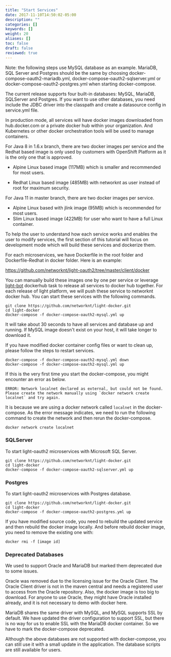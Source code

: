 ```yaml
---
title: "Start Services"
date: 2017-11-10T14:50:02-05:00
description: ""
categories: []
keywords: []
weight: 20
aliases: []
toc: false
draft: false
reviewed: true
---
```


Note: the following steps use MySQL database as an example. MariaDB, SQL Server and Postgres should be the same by choosing docker-compose-oauth2-mariadb.yml, docker-compose-oauth2-sqlserver.yml or docker-compose-oauth2-postgres.yml when starting docker-compose.

The current release supports four built-in databases: MySQL, MariaDB, SQLServer and Postgres. If you want to use other databases, you need include the JDBC driver into the classpath and create a datasource config in service.yml file. 

In production mode, all services will have docker images downloaded from hub.docker.com or a private docker hub within your organization. And Kubernetes or other docker orchestration tools will be used to manage containers. 

For Java 8 in 1.6.x branch, there are two docker images per service and the Redhat based image is only used by customers with OpenShift Platform as it is the only one that is approved. 

* Alpine Linux based image (117MB) which is smaller and recommended for most users.

* Redhat Linux based image (485MB) with networknt as user instead of root for maximum security. 

For Java 11 in master branch, there are two docker images per service. 

* Alpine Linux based with jlink image (95MB) which is recommended for most users. 
* Slim Linux based image (422MB) for user who want to have a full Linux container. 

To help the user to understand how each service works and enables the user to modify services, the first section of this tutorial will focus on development mode which will build these services and dockerize them. 

For each microservices, we have Dockerfile in the root folder and Dockerfile-Redhat in docker folder. Here is an example:

https://github.com/networknt/light-oauth2/tree/master/client/docker

You can manually build these images one by one per service or leverage [light-bot][] dockerhub task to release all services to docker hub together. For each release of light platform, we will push these service to networknt docker hub. You can start these services with the following commands.


```
git clone https://github.com/networknt/light-docker.git
cd light-docker
docker-compose -f docker-compose-oauth2-mysql.yml up
```

It will take about 30 seconds to have all services and database up and running. If MySQL image doesn't exist on your host, it will take longer to download it.

If you have modified docker container config files or want to clean up, please follow the steps to restart services.
 
```
docker-compose -f docker-compose-oauth2-mysql.yml down
docker-compose -f docker-compose-oauth2-mysql.yml up
```

If this is the very first time you start the docker-compose, you might encounter an error as below. 

```
ERROR: Network localnet declared as external, but could not be found. Please create the network manually using `docker network create localnet` and try again.
```

It is because we are using a docker network called `localnet` in the docker-compose. As the error message indicates, we need to run the following command to create the network and then rerun the docker-compose. 

```
docker network create localnet
```

### SQLServer

To start light-oauth2 microservices with Microsoft SQL Server.

```
git clone https://github.com/networknt/light-docker.git
cd light-docker
docker-compose -f docker-compose-oauth2-sqlserver.yml up
```

### Postgres


To start light-oauth2 microservices with Postgres database.

```
git clone https://github.com/networknt/light-docker.git
cd light-docker
docker-compose -f docker-compose-oauth2-postgres.yml up
```

If you have modified source code, you need to rebuild the updated service and then rebuild the docker image locally. And before rebuild docker image, you need to remove the existing one with: 

```
docker rmi -f [image id]
```

### Deprecated Databases

We used to support Oracle and MariaDB but marked them deprecated due to some issues. 

Oracle was removed due to the licensing issue for the Oracle Client. The Oracle Client driver is not in the maven central and needs a registered user to access from the Oracle repository. Also, the docker image is too big to download. For anyone to use Oracle, they might have Oracle installed already, and it is not necessary to demo with docker here. 

MariaDB shares the same driver with MySQL, and MySQL supports SSL by default. We have updated the driver configuration to support SSL, but there is no way for us to enable SSL with the MariaDB docker container. So we have to mark the docker-compose deprecated.  

Although the above databases are not supported with docker-compose, you can still use it with a small update in the application. The database scripts are still available for users. 


[light-bot]: https://github.com/networknt/light-bot